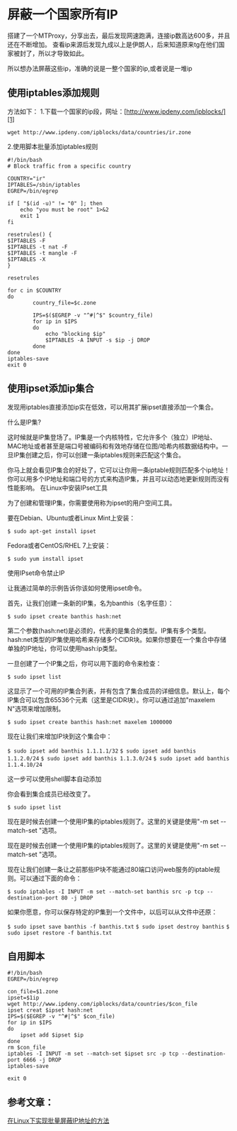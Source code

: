 # 屏蔽一个国家所有IP


搭建了一个MTProxy，分享出去，最后发现网速跑满，连接ip数高达600多，并且还在不断增加。
查看ip来源后发现九成以上是伊朗人，后来知道原来tg在他们国家被封了，所以才导致如此。

所以想办法屏蔽这些ip，准确的说是一整个国家的ip,或者说是一堆ip

## 使用iptables添加规则

方法如下：
1.下载一个国家的ip段，网址：[http://www.ipdeny.com/ipblocks/][1]

`wget http://www.ipdeny.com/ipblocks/data/countries/ir.zone`

2.使用脚本批量添加iptables规则

```shell
#!/bin/bash
# Block traffic from a specific country

COUNTRY="ir"
IPTABLES=/sbin/iptables
EGREP=/bin/egrep

if [ "$(id -u)" != "0" ]; then
    echo "you must be root" 1>&2
    exit 1
fi

resetrules() {
$IPTABLES -F
$IPTABLES -t nat -F
$IPTABLES -t mangle -F
$IPTABLES -X
}

resetrules

for c in $COUNTRY
do
        country_file=$c.zone

        IPS=$($EGREP -v "^#|^$" $country_file)
        for ip in $IPS
        do
            echo "blocking $ip"
            $IPTABLES -A INPUT -s $ip -j DROP
        done
done
iptables-save
exit 0
```

## 使用ipset添加ip集合

发现用iptables直接添加ip实在低效，可以用其扩展ipset直接添加一个集合。

什么是IP集?

这时候就是IP集登场了。IP集是一个内核特性，它允许多个（独立）IP地址、MAC地址或者甚至是端口号被编码和有效地存储在位图/哈希内核数据结构中。一旦IP集创建之后，你可以创建一条iptables规则来匹配这个集合。

你马上就会看见IP集合的好处了，它可以让你用一条iptable规则匹配多个ip地址！你可以用多个IP地址和端口号的方式来构造IP集，并且可以动态地更新规则而没有性能影响。
在Linux中安装IPset工具

为了创建和管理IP集，你需要使用称为ipset的用户空间工具。

要在Debian、Ubuntu或者Linux Mint上安装：

`$ sudo apt-get install ipset`

Fedora或者CentOS/RHEL 7上安装：

`$ sudo yum install ipset`

使用IPset命令禁止IP

让我通过简单的示例告诉你该如何使用ipset命令。

首先，让我们创建一条新的IP集，名为banthis（名字任意）：

`$ sudo ipset create banthis hash:net`

第二个参数(hash:net)是必须的，代表的是集合的类型。IP集有多个类型。hash:net类型的IP集使用哈希来存储多个CIDR块。如果你想要在一个集合中存储单独的IP地址，你可以使用hash:ip类型。

一旦创建了一个IP集之后，你可以用下面的命令来检查：

`$ sudo ipset list`

这显示了一个可用的IP集合列表，并有包含了集合成员的详细信息。默认上，每个IP集合可以包含65536个元素（这里是CIDR块）。你可以通过追加"maxelem N"选项来增加限制。

`$ sudo ipset create banthis hash:net maxelem 1000000`

现在让我们来增加IP块到这个集合中：

`$ sudo ipset add banthis 1.1.1.1/32`
`$ sudo ipset add banthis 1.1.2.0/24`
`$ sudo ipset add banthis 1.1.3.0/24`
`$ sudo ipset add banthis 1.1.4.10/24`

这一步可以使用shell脚本自动添加

你会看到集合成员已经改变了。

`$ sudo ipset list`

现在是时候去创建一个使用IP集的iptables规则了。这里的关键是使用"-m set --match-set "选项。

现在是时候去创建一个使用IP集的iptables规则了。这里的关键是使用"-m set --match-set "选项。

现在让我们创建一条让之前那些IP块不能通过80端口访问web服务的iptable规则。可以通过下面的命令：

`$ sudo iptables -I INPUT -m set --match-set banthis src -p tcp --destination-port 80 -j DROP`

如果你愿意，你可以保存特定的IP集到一个文件中，以后可以从文件中还原：

`$ sudo ipset save banthis -f banthis.txt`
`$ sudo ipset destroy banthis`
`$ sudo ipset restore -f banthis.txt`

## 自用脚本

```shell
#!/bin/bash
EGREP=/bin/egrep

con_file=$1.zone
ipset=$1ip
wget http://www.ipdeny.com/ipblocks/data/countries/$con_file
ipset creat $ipset hash:net    
IPS=$($EGREP -v "^#|^$" $con_file)
for ip in $IPS
do
    ipset add $ipset $ip
done
rm $con_file
iptables -I INPUT -m set --match-set $ipset src -p tcp --destination-port 6666 -j DROP
iptables-save

exit 0
```

## 参考文章：

[在Linux下实现批量屏蔽IP地址的方法][2]

  [1]: http://www.ipdeny.com/ipblocks/
  [2]: https://www.jb51.net/LINUXjishu/339309.html
